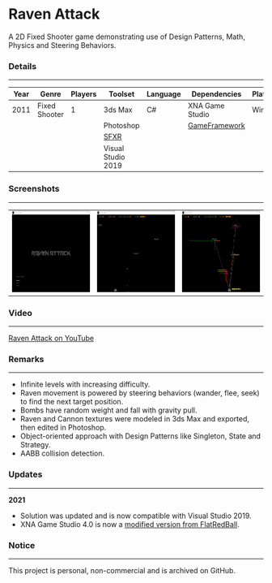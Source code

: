 # Raven Attack

A 2D Fixed Shooter game demonstrating use of Design Patterns, Math, Physics and Steering Behaviors.

###  Details
---

| Year | Genre         | Players | Toolset             | Language | Dependencies       | Platform |
| ---- | --------------| ------- | ------------------- | -------- | ------------------ | -------- |
| 2011 | Fixed Shooter | 1       | 3ds Max             | C#       | XNA Game Studio    | Win32    |
|      |               |         | Photoshop           |          | [GameFramework][1] |          |
|      |               |         | [SFXR][3]           |          |                    |          |
|      |               |         | Visual Studio 2019  |          |                    |          |

###  Screenshots
---

|  |  |  |
| --- | --- | --- |
| <img src="https://github.com/rbento/cs-xna-raven-attack/blob/main/Screenshots/raven-attack-01.png" width="252" height="160" alt="Gameplay 01" /> | <img src="https://github.com/rbento/cs-xna-raven-attack/blob/main/Screenshots/raven-attack-02.png" width="252" height="160" alt="Gameplay 02" /> | <img src="https://github.com/rbento/cs-xna-raven-attack/blob/main/Screenshots/raven-attack-03.png" width="252" height="160" alt="Gameplay 03" /> |

### Video
---

[Raven Attack on YouTube][4]

###  Remarks
---

- Infinite levels with increasing difficulty.
- Raven movement is powered by steering behaviors (wander, flee, seek) to find the next target position.
- Bombs have random weight and fall with gravity pull.
- Raven and Cannon textures were modeled in 3ds Max and exported, then edited in Photoshop.
- Object-oriented approach with Design Patterns like Singleton, State and Strategy.
- AABB collision detection.

### Updates
---

**2021**

- Solution was updated and is now compatible with Visual Studio 2019.
- XNA Game Studio 4.0 is now a [modified version from FlatRedBall][2].

###  Notice
---

This project is personal, non-commercial and is archived on GitHub.

[1]: https://github.com/rbento/cs-xna-game-framework
[2]: https://flatredball.com/visual-studio-2019-xna-setup
[3]: https://www.drpetter.se/project_sfxr.html
[4]: https://youtu.be/LFwflhdiSIM

